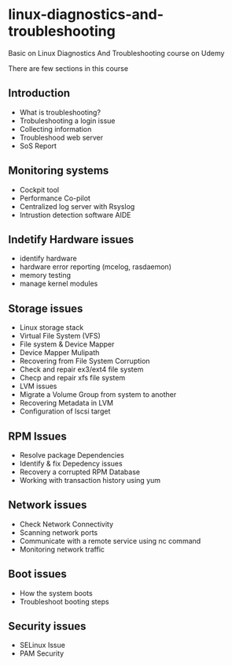 # linux-diagnostics-and-troubleshooting

Basic on Linux Diagnostics And Troubleshooting course on Udemy

There are few sections in this course

## Introduction
 - What is troubleshooting?
 - Trobuleshooting a login issue
 - Collecting information
 - Troubleshood web server
 - SoS Report

## Monitoring systems
- Cockpit tool
- Performance Co-pilot
- Centralized log server with Rsyslog
- Intrustion detection software AIDE

## Indetify Hardware issues
- identify hardware
- hardware error reporting (mcelog, rasdaemon)
- memory testing
- manage kernel modules

## Storage issues
- Linux storage stack
- Virtual File System (VFS)
- File system & Device Mapper
- Device Mapper Mulipath
- Recovering from File System Corruption
- Check and repair ex3/ext4 file system
- Checp and repair xfs file system
- LVM issues
- Migrate a Volume Group from system to another
- Recovering Metadata in LVM
- Configuration of lscsi target

## RPM Issues
- Resolve package Dependencies
- Identify & fix Depedency issues
- Recovery a corrupted RPM Database
- Working with transaction history using yum

## Network issues
- Check Network Connectivity
- Scanning network ports
- Communicate with a remote service using nc command
- Monitoring network traffic

## Boot issues
- How the system boots
- Troubleshoot booting steps

## Security issues
- SELinux Issue
- PAM Security